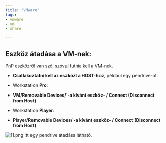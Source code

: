 ```yaml
---
title: "VMware"
tags:
- vmware
- vm
- share

---
```

## Eszköz átadása a VM-nek:

PnP eszközről van szó, szóval futnia kell a VM-nek.

-	**Csatlakoztatni kell az eszközt a HOST-hoz**, például egy pendrive-ot.


- Workstation **Pro**:
- **VM/Removable Devices/ -a kívánt eszköz- / Connect (Disconnect from Host)**


- Workstation **Player**:
- **Player/Removable Devices/ -a kívánt eszköz- / Connect (Disconnect from Host)**

![11.png](/images/11.png)
Itt egy pendrive átadása látható.